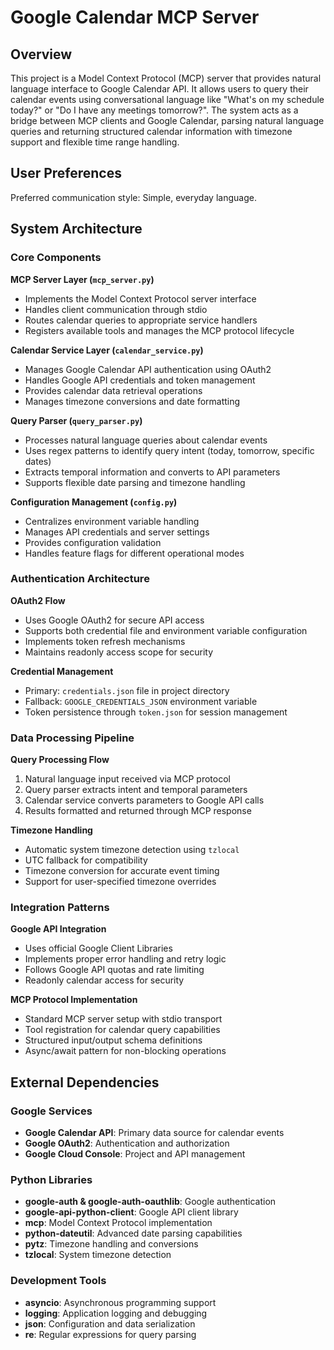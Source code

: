 # Google Calendar MCP Server

## Overview

This project is a Model Context Protocol (MCP) server that provides natural language interface to Google Calendar API. It allows users to query their calendar events using conversational language like "What's on my schedule today?" or "Do I have any meetings tomorrow?". The system acts as a bridge between MCP clients and Google Calendar, parsing natural language queries and returning structured calendar information with timezone support and flexible time range handling.

## User Preferences

Preferred communication style: Simple, everyday language.

## System Architecture

### Core Components

**MCP Server Layer (`mcp_server.py`)**
- Implements the Model Context Protocol server interface
- Handles client communication through stdio
- Routes calendar queries to appropriate service handlers
- Registers available tools and manages the MCP protocol lifecycle

**Calendar Service Layer (`calendar_service.py`)**
- Manages Google Calendar API authentication using OAuth2
- Handles Google API credentials and token management
- Provides calendar data retrieval operations
- Manages timezone conversions and date formatting

**Query Parser (`query_parser.py`)**
- Processes natural language queries about calendar events
- Uses regex patterns to identify query intent (today, tomorrow, specific dates)
- Extracts temporal information and converts to API parameters
- Supports flexible date parsing and timezone handling

**Configuration Management (`config.py`)**
- Centralizes environment variable handling
- Manages API credentials and server settings
- Provides configuration validation
- Handles feature flags for different operational modes

### Authentication Architecture

**OAuth2 Flow**
- Uses Google OAuth2 for secure API access
- Supports both credential file and environment variable configuration
- Implements token refresh mechanisms
- Maintains readonly access scope for security

**Credential Management**
- Primary: `credentials.json` file in project directory
- Fallback: `GOOGLE_CREDENTIALS_JSON` environment variable
- Token persistence through `token.json` for session management

### Data Processing Pipeline

**Query Processing Flow**
1. Natural language input received via MCP protocol
2. Query parser extracts intent and temporal parameters
3. Calendar service converts parameters to Google API calls
4. Results formatted and returned through MCP response

**Timezone Handling**
- Automatic system timezone detection using `tzlocal`
- UTC fallback for compatibility
- Timezone conversion for accurate event timing
- Support for user-specified timezone overrides

### Integration Patterns

**Google API Integration**
- Uses official Google Client Libraries
- Implements proper error handling and retry logic
- Follows Google API quotas and rate limiting
- Readonly calendar access for security

**MCP Protocol Implementation**
- Standard MCP server setup with stdio transport
- Tool registration for calendar query capabilities
- Structured input/output schema definitions
- Async/await pattern for non-blocking operations

## External Dependencies

### Google Services
- **Google Calendar API**: Primary data source for calendar events
- **Google OAuth2**: Authentication and authorization
- **Google Cloud Console**: Project and API management

### Python Libraries
- **google-auth & google-auth-oauthlib**: Google authentication
- **google-api-python-client**: Google API client library
- **mcp**: Model Context Protocol implementation
- **python-dateutil**: Advanced date parsing capabilities
- **pytz**: Timezone handling and conversions
- **tzlocal**: System timezone detection

### Development Tools
- **asyncio**: Asynchronous programming support
- **logging**: Application logging and debugging
- **json**: Configuration and data serialization
- **re**: Regular expressions for query parsing